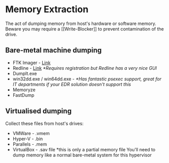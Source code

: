 # Memory Extraction

The act of dumping memory from host's hardware or software memory. Beware you may require a [[Write-Blocker]] to prevent contamination of the drive.


## Bare-metal machine dumping 

-   FTK Imager - [Link](https://accessdata.com/product-download/ftk-imager-version-4-2-0)
-   Redline - [Link](https://www.fireeye.com/services/freeware/redline.html) _*Requires registration but Redline has a very nice GUI_
-   DumpIt.exe
-   win32dd.exe / win64dd.exe - _*Has fantastic psexec support, great for IT departments if your EDR solution doesn't support this_
-   Memoryze
-   FastDump

## Virtualised dumping 
Collect these files from host's drives:
-   VMWare - .vmem
-   Hyper-V - .bin
-   Parallels - .mem
-   VirtualBox - .sav file *this is only a partial memory file You'll need to dump memory like a normal bare-metal system for this hypervisor
